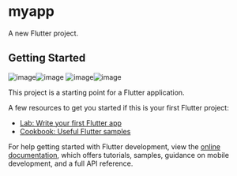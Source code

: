 # myapp

A new Flutter project.

## Getting Started
![image](https://github.com/user-attachments/assets/3ac6881f-0464-4470-b81e-0b27f860947d)![image](https://github.com/user-attachments/assets/4b0d9878-331e-4e21-bcb7-31bda5b09e11)
![image](https://github.com/user-attachments/assets/5f7f00cc-064b-4fb6-b723-8968afba6b92)![image](https://github.com/user-attachments/assets/a8544fe2-7c7a-4acb-9c12-2a1f5bc257ad)



This project is a starting point for a Flutter application.

A few resources to get you started if this is your first Flutter project:

- [Lab: Write your first Flutter app](https://docs.flutter.dev/get-started/codelab)
- [Cookbook: Useful Flutter samples](https://docs.flutter.dev/cookbook)

For help getting started with Flutter development, view the
[online documentation](https://docs.flutter.dev/), which offers tutorials,
samples, guidance on mobile development, and a full API reference.
